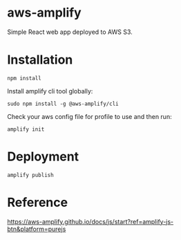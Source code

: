 # aws-amplify
Simple React web app deployed to AWS S3.

# Installation
```
npm install
```
Install amplify cli tool globally:
```
sudo npm install -g @aws-amplify/cli
```
Check your aws config file for profile to use and then run:
```
amplify init
```

# Deployment
```
amplify publish
```

# Reference
https://aws-amplify.github.io/docs/js/start?ref=amplify-js-btn&platform=purejs